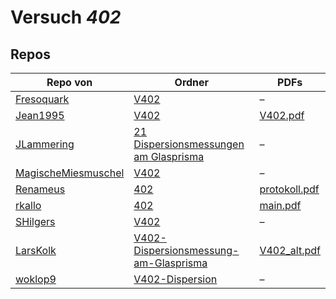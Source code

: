 # Versuch *402*

## Repos

|                     Repo von                     |                                                                        Ordner                                                                         |                                                            PDFs                                                             |
|--------------------------------------------------|-------------------------------------------------------------------------------------------------------------------------------------------------------|-----------------------------------------------------------------------------------------------------------------------------|
|[Fresoquark](../repo/Fresoquark)                  |[V402](https://github.com/Fresoquark/Anfaengerpraktikum/tree/master/V402)                                                                              |–                                                                                                                            |
|[Jean1995](../repo/Jean1995)                      |[V402](https://github.com/Jean1995/Praktikum/tree/master/V402)                                                                                         |[V402.pdf](https://github.com/Jean1995/Praktikum/blob/master/Protokolle_Fertig/V402.pdf)                                     |
|[JLammering](../repo/JLammering)                  |[21 Dispersionsmessungen am Glasprisma](https://github.com/JLammering/Physikalisches-Praktikum/tree/master/21%20Dispersionsmessungen%20am%20Glasprisma)|–                                                                                                                            |
|[MagischeMiesmuschel](../repo/MagischeMiesmuschel)|[V402](https://github.com/MagischeMiesmuschel/AnfaengerPraktikum/tree/master/V402)                                                                     |–                                                                                                                            |
|[Renameus](../repo/Renameus)                      |[402](https://github.com/Renameus/PhysikPraktikum1/tree/master/Versuche/402)                                                                           |[protokoll.pdf](https://github.com/Renameus/PhysikPraktikum1/blob/master/Versuche/402/protokoll.pdf)                         |
|[rkallo](../repo/rkallo)                          |[402](https://github.com/rkallo/APWS1718/tree/master/402)                                                                                              |[main.pdf](https://github.com/rkallo/APWS1718/blob/master/402/main.pdf)                                                      |
|[SHilgers](../repo/SHilgers)                      |[V402](https://github.com/SHilgers/Praktikum2/tree/master/V402)                                                                                        |–                                                                                                                            |
|[LarsKolk](../repo/LarsKolk)                      |[V402-Dispersionsmessung-am-Glasprisma](https://github.com/LarsKolk/Anfaengerpraktikum/tree/master/V402-Dispersionsmessung-am-Glasprisma)              |[V402_alt.pdf](https://github.com/LarsKolk/Anfaengerpraktikum/blob/master/V402-Dispersionsmessung-am-Glasprisma/V402_alt.pdf)|
|[woklop9](../repo/woklop9)                        |[V402-Dispersion](https://github.com/woklop9/Anfaengerpraktikum/tree/master/V402-Dispersion)                                                           |–                                                                                                                            |
